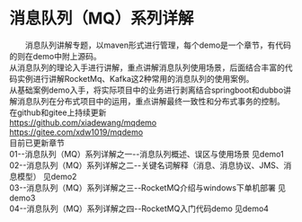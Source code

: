 # 消息队列（MQ）系列详解
　　消息队列讲解专题，以maven形式进行管理，每个demo是一个章节，有代码的则在demo中附上源码。  
从消息队列的理论入手进行讲解，重点讲解消息队列使用场景，后面结合丰富的代码实例进行讲解RocketMq、Kafka这2种常用的消息队列的使用案例。  
从基础案例demo入手，将实际项目中的业务进行剥离结合springboot和dubbo讲解消息队列在分布式项目中的运用，重点讲解最终一致性和分布式事务的控制。  
在github和gitee上持续更新  
https://github.com/xiadewang/mqdemo  
https://gitee.com/xdw1019/mqdemo  
目前已更新章节   
01--消息队列（MQ）系列详解之一--消息队列概述、误区与使用场景     见demo1  
02--消息队列（MQ）系列详解之二--关键名词解释（消息、消息协议、JMS、消息模型）  见demo2  
03--消息队列（MQ）系列详解之三--RocketMQ介绍与windows下单机部署  见demo3  
04--消息队列（MQ）系列详解之四--RocketMQ入门代码demo 见demo4  